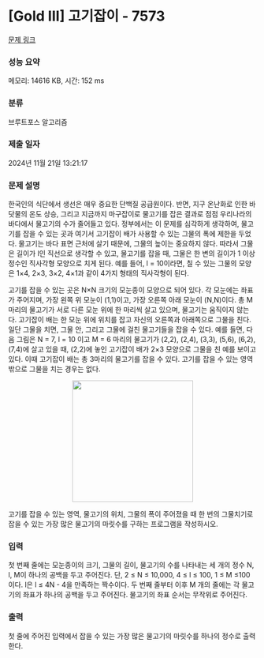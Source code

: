 # [Gold III] 고기잡이 - 7573 

[문제 링크](https://www.acmicpc.net/problem/7573) 

### 성능 요약

메모리: 14616 KB, 시간: 152 ms

### 분류

브루트포스 알고리즘

### 제출 일자

2024년 11월 21일 13:21:17

### 문제 설명

<p>한국인의 식단에서 생선은 매우 중요한 단백질 공급원이다. 반면, 지구 온난화로 인한 바닷물의 온도 상승, 그리고 지금까지 마구잡이로 물고기를 잡은 결과로 점점 우리나라의 바다에서 물고기의 수가 줄어들고 있다. 정부에서는 이 문제를 심각하게 생각하여, 물고기를 잡을 수 있는 곳과 여기서 고기잡이 배가 사용할 수 있는 그물의 폭에 제한을 두었다. 물고기는 바다 표면 근처에 살기 때문에, 그물의 높이는 중요하지 않다. 따라서 그물은 길이가 l인 직선으로 생각할 수 있고, 물고기를 잡을 때, 그물은 한 변의 길이가 1 이상 정수인 직사각형 모양으로 치게 된다. 예를 들어, l = 10이라면, 칠 수 있는 그물의 모양은 1×4, 2×3, 3×2, 4×1과 같이 4가지 형태의 직사각형이 된다. </p>

<p>고기를 잡을 수 있는 곳은 N×N 크기의 모눈종이 모양으로 되어 있다. 각 모눈에는 좌표가 주어지며, 가장 왼쪽 위 모눈이 (1,1)이고, 가장 오른쪽 아래 모눈이 (N,N)이다. 총 M 마리의 물고기가 서로 다른 모눈 위에 한 마리씩 살고 있으며, 물고기는 움직이지 않는다. 고기잡이 배는 한 모눈 위에 위치를 잡고 자신의 오른쪽과 아래쪽으로 그물을 친다. 일단 그물을 치면, 그물 안, 그리고 그물에 걸친 물고기들을 잡을 수 있다. 예를 들면, 다음 그림은 N = 7, l = 10 이고 M = 6 마리의 물고기가 (2,2), (2,4), (3,3), (5,6), (6,2), (7,4)에 살고 있을 때, (2,2)에 놓인 고기잡이 배가 2×3 모양으로 그물을 친 예를 보이고 있다. 이때 고기잡이 배는 총 3마리의 물고기를 잡을 수 있다. 고기를 잡을 수 있는 영역 밖으로 그물을 치는 경우는 없다.</p>

<p style="text-align: center;"><img alt="" src="https://upload.acmicpc.net/b198ba72-f675-4909-8dd1-f7bc302b15cf/-/preview/" style="width: 245px; height: 246px;"></p>

<p>고기를 잡을 수 있는 영역, 물고기의 위치, 그물의 폭이 주어졌을 때 한 번의 그물치기로 잡을 수 있는 가장 많은 물고기의 마릿수를 구하는 프로그램을 작성하시오.</p>

### 입력 

 <p>첫 번째 줄에는 모눈종이의 크기, 그물의 길이, 물고기의 수를 나타내는 세 개의 정수 N, l, M이 하나의 공백을 두고 주어진다. 단, 2 ≤ N ≤ 10,000, 4 ≤ l ≤ 100, 1 ≤ M ≤100 이다. l은 l ≤ 4N - 4을 만족하는 짝수이다. 두 번째 줄부터 이후 M 개의 줄에는 각 물고기의 좌표가 하나의 공백을 두고 주어진다. 물고기의 좌표 순서는 무작위로 주어진다.</p>

### 출력 

 <p>첫 줄에 주어진 입력에서 잡을 수 있는 가장 많은 물고기의 마릿수를 하나의 정수로 출력한다.</p>

